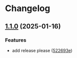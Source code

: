 # Changelog

## [1.1.0](https://atc-github.azure.cloud.bmw/maxmichalek/release-please-python2/compare/v1.0.0...v1.1.0) (2025-01-16)


### Features

* add release please ([522693e](https://atc-github.azure.cloud.bmw/maxmichalek/release-please-python2/commit/522693ec32017c900a54e65a1d5692cd277390ef))
